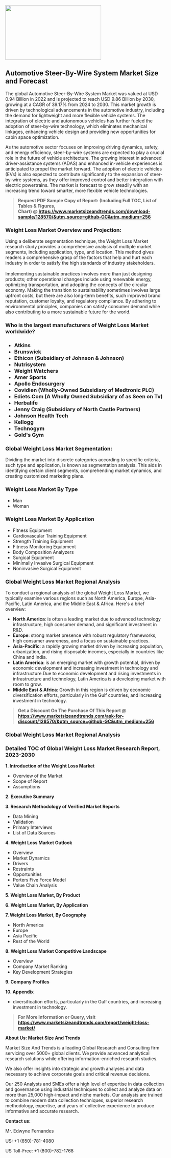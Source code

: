 <p><img class="alignnone size-medium wp-image-20088" src="https://ffe5etoiles.com/wp-content/uploads/2024/12/MST1-300x171.png" alt="" width="300" height="171" /></p><h2>Automotive Steer-By-Wire System Market Size and Forecast</h2><p>The global Automotive Steer-By-Wire System Market was valued at USD 0.94 Billion in 2022 and is projected to reach USD 9.86 Billion by 2030, growing at a CAGR of 39.17% from 2024 to 2030. This market growth is driven by technological advancements in the automotive industry, including the demand for lightweight and more flexible vehicle systems. The integration of electric and autonomous vehicles has further fueled the adoption of steer-by-wire technology, which eliminates mechanical linkages, enhancing vehicle design and providing new opportunities for cabin space optimization.</p><p>As the automotive sector focuses on improving driving dynamics, safety, and energy efficiency, steer-by-wire systems are expected to play a crucial role in the future of vehicle architecture. The growing interest in advanced driver-assistance systems (ADAS) and enhanced in-vehicle experiences is anticipated to propel the market forward. The adoption of electric vehicles (EVs) is also expected to contribute significantly to the expansion of steer-by-wire systems, as they offer improved control and better integration with electric powertrains. The market is forecast to grow steadily with an increasing trend toward smarter, more flexible vehicle technologies.</p></p><blockquote id="" class=""><strong>Request PDF Sample Copy of Report: (Including Full TOC, List of Tables &amp; Figures, Chart)&nbsp;@&nbsp;<strong><a href="https://www.marketsizeandtrends.com/download-sample/128570/&utm_source=github-GC&utm_medium=256" target="_blank">https://www.marketsizeandtrends.com/download-sample/128570/&utm_source=github-GC&utm_medium=256</a></strong></strong></blockquote><h3 id="" class="">Weight Loss Market&nbsp;Overview and Projection:</h3><p id="" class="">Using a deliberate segmentation technique, the Weight Loss Market research study provides a comprehensive analysis of multiple market segments, including application, type, and location. This method gives readers a comprehensive grasp of the factors that help and hurt each industry in order to satisfy the high standards of industry stakeholders. <br /> <br />Implementing sustainable practices involves more than just designing products; other operational changes include using renewable energy, optimizing transportation, and adopting the concepts of the circular economy. Making the transition to sustainability sometimes involves large upfront costs, but there are also long-term benefits, such improved brand reputation, customer loyalty, and regulatory compliance. By adhering to environmental principles, companies can satisfy consumer demand while also contributing to a more sustainable future for the world.</p><h3 id="" class="">Who is the largest manufacturers of&nbsp;Weight Loss Market worldwide?</h3><h3 class=""><p><ul><li>Atkins </li><li> Brunswick </li><li> Ethicon (Subsidiary of Johnson & Johnson) </li><li> Nutrisystem </li><li> Weight Watchers </li><li> Amer Sports </li><li> Apollo Endosurgery </li><li> Covidien (Wholly-Owned Subsidiary of Medtronic PLC) </li><li> Ediets.Com (A Wholly Owned Subsidiary of as Seen on Tv) </li><li> Herbalife </li><li> Jenny Craig (Subsidiary of North Castle Partners) </li><li> Johnson Health Tech </li><li> Kellogg </li><li> Technogym </li><li> Gold's Gym</li></ul></p></h3><h3 id="" class="">Global&nbsp;Weight Loss Market Segmentation:</h3><p id="" class="">Dividing the market into discrete categories according to specific criteria, such type and application, is known as segmentation analysis. This aids in identifying certain client segments, comprehending market dynamics, and creating customized marketing plans.</p><h3 id="" class="">Weight Loss Market&nbsp;By Type</h3><p><p><ul><li>Man</li><li> Woman</p></li></ul></p></p><h3 id="" class="">Weight Loss Market&nbsp;By Application</h3><p class=""><p><ul><li>Fitness Equipment</li><li> Cardiovascular Training Equipment</li><li> Strength Training Equipment</li><li> Fitness Monitoring Equipment</li><li> Body Composition Analyzers</li><li> Surgical Equipment</li><li> Minimally Invasive Surgical Equipment</li><li> Noninvasive Surgical Equipment</li></ul></p></p><h3 id="" class="">Global Weight Loss Market Regional Analysis</h3><p id="" class="">To conduct a regional analysis of the global Weight Loss Market, we typically examine various regions such as North America, Europe, Asia-Pacific, Latin America, and the Middle East &amp; Africa. Here's a brief overview:</p><ul><li><strong>North America</strong>: is often a leading market due to advanced technology infrastructure, high consumer demand, and significant investment in R&amp;D.</li><li><strong>Europe</strong>: strong market presence with robust regulatory frameworks, high consumer awareness, and a focus on sustainable practices.</li><li><strong>Asia-Pacific</strong>: a rapidly growing market driven by increasing population, urbanization, and rising disposable incomes, especially in countries like China and India.</li><li><strong>Latin America</strong>: is an emerging market with growth potential, driven by economic development and increasing investment in technology and infrastructure.Due to economic development and rising investments in infrastructure and technology, Latin America is a developing market with room to grow.</li><li><strong>Middle East &amp; Africa</strong>: Growth in this region is driven by economic diversification efforts, particularly in the Gulf countries, and increasing investment in technology.</li></ul><blockquote id="" class=""><strong>Get a Discount On The Purchase Of This Report @ <strong><a href="https://www.marketsizeandtrends.com/ask-for-discount/128570/&utm_source=github-GC&utm_medium=256" target="_blank">https://www.marketsizeandtrends.com/ask-for-discount/128570/&utm_source=github-GC&utm_medium=256</a></strong></strong></blockquote><h3 id="" class="">Global Weight Loss Market Regional Analysis</h3><h3 id="" class="">Detailed TOC of Global Weight Loss Market Research Report, 2023-2030</h3><p id="" class=""><strong>1. Introduction of the Weight Loss Market</strong></p><ul><li>Overview of the Market</li><li>Scope of Report</li><li>Assumptions</li></ul><p id="" class=""><strong>2. Executive Summary</strong></p><p id="" class=""><strong>3. Research Methodology of Verified Market Reports</strong></p><ul><li>Data Mining</li><li>Validation</li><li>Primary Interviews</li><li>List of Data Sources</li></ul><p id="" class=""><strong>4. Weight Loss Market Outlook</strong></p><ul><li>Overview</li><li>Market Dynamics</li><li>Drivers</li><li>Restraints</li><li>Opportunities</li><li>Porters Five Force Model</li><li>Value Chain Analysis</li></ul><p id="" class=""><strong>5. Weight Loss Market, By Product</strong></p><p id="" class=""><strong>6. Weight Loss Market, By Application</strong></p><p id="" class=""><strong>7. Weight Loss Market, By Geography</strong></p><ul><li>North America</li><li>Europe</li><li>Asia Pacific</li><li>Rest of the World</li></ul><p id="" class=""><strong>8. Weight Loss Market Competitive Landscape</strong></p><ul><li>Overview</li><li>Company Market Ranking</li><li>Key Development Strategies</li></ul><p id="" class=""><strong>9. Company Profiles</strong></p><p id="" class=""><strong>10. Appendix</strong></p><ul><li>diversification efforts, particularly in the Gulf countries, and increasing investment in technology.</li></ul><blockquote id="" class=""><strong>For More Information or Query, visit <strong><strong><a href="https://www.marketsizeandtrends.com/report/weight-loss-market/" target="_blank">https://www.marketsizeandtrends.com/report/weight-loss-market/</a></strong></strong></strong></blockquote><p id="" class=""><strong>About Us: Market Size And Trends</strong></p><p id="" class="">Market Size And Trends is a leading Global Research and Consulting firm servicing over 5000+ global clients. We provide advanced analytical research solutions while offering information-enriched research studies.</p><p id="" class="">We also offer insights into strategic and growth analyses and data necessary to achieve corporate goals and critical revenue decisions.</p><p id="" class="">Our 250 Analysts and SMEs offer a high level of expertise in data collection and governance using industrial techniques to collect and analyze data on more than 25,000 high-impact and niche markets. Our analysts are trained to combine modern data collection techniques, superior research methodology, expertise, and years of collective experience to produce informative and accurate research.</p><p id="" class=""><strong>Contact us:</strong></p><p id="" class="">Mr. Edwyne Fernandes</p><p id="" class="">US: +1 (650)-781-4080</p><p id="" class="">US Toll-Free: +1 (800)-782-1768</p>

